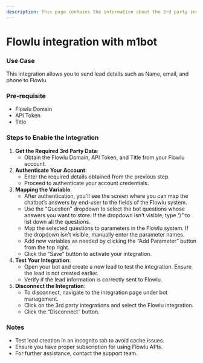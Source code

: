 ```yaml
---
description: This page contains the information about the 3rd party integrations.
---
```


# Flowlu integration with m1bot

### Use Case

This integration allows you to send lead details such as Name, email, and phone to Flowlu.

### Pre-requisite

* Flowlu Domain
* API Token
* Title

### Steps to Enable the Integration

1. **Get the Required 3rd Party Data**:
   * Obtain the Flowlu Domain, API Token, and Title from your Flowlu account.
2. **Authenticate Your Account**:
   * Enter the required details obtained from the previous step.
   * Proceed to authenticate your account credentials.
3. **Mapping the Variable**:
   * After authentication, you'll see the screen where you can map the chatbot’s answers by end-user to the fields of the Flowlu system.
   * Use the "Question" dropdown to select the bot questions whose answers you want to store. If the dropdown isn't visible, type “/” to list down all the questions.
   * Map the selected questions to parameters in the Flowlu system. If the dropdown isn't visible, manually enter the parameter names.
   * Add new variables as needed by clicking the “Add Parameter” button from the top right.
   * Click the “Save” button to activate your integration.
4. **Test Your Integration**:
   * Open your bot and create a new lead to test the integration. Ensure the lead is not created earlier.
   * Verify if the lead information is correctly sent to Flowlu.
5. **Disconnect the Integration**:
   * To disconnect, navigate to the integration page under bot management.
   * Click on the 3rd party integrations and select the Flowlu integration.
   * Click the “Disconnect” button.

### Notes

* Test lead creation in an incognito tab to avoid cache issues.
* Ensure you have proper subscription for using Flowlu APIs.
* For further assistance, contact the support team.
